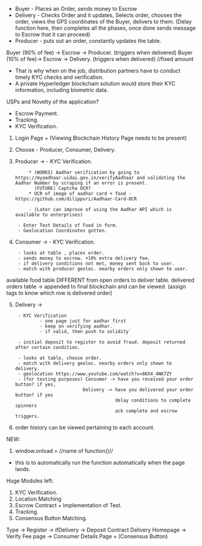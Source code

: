 

* Buyer - Places an Order, sends money to Escrow 
* Delivery - Checks Order and it updates, Selects order, chooses the order, views the GPS coordinates of the Buyer, delivers to them.
(Delay function here, then completes all the phases, once done sends message to Escrow that it can proceed)
* Producer - puts out an order, constantly updates the table. 

Buyer (90% of fee) -> Escrow -> Producer. (triggers when delivered)
Buyer (10% of fee)-> Escrow -> Delivery. (triggers when delivered) //fixed amount

* That is why when on the job, distribution partners have to conduct timely KYC checks and verification.
* A private Hyperledger blockchain solution would store their KYC information, including biometric data.

USPs and Novelty of the application?
* Escrow Payment.
* Tracking.
* KYC Verification.

1. Login Page + (Viewing Blockchain History Page needs to be present)

2. Choose - Producer, Consumer, Delivery.
3. Producer ->
        - KYC Verification.

            * (WORKS) Aadhar verification by going to https://myaadhaar.uidai.gov.in/verifyAadhaar and validating the Aadhar Number by scraping if an error is present.
              (FUTURE) Captcha OCR?  
            * OCR of image of aadhar card + food - https://github.com/dilippuri/Aadhaar-Card-OCR

            - (Later can improve of using the Aadhar API which is available to enterprises) 
        
        - Enter Text Details of Food in form.
        - Geolocation Coordinates gotten. 

4. Consumer ->
        - KYC Verification.

        - looks at table , places order.
        - sends money to escrow. +10% extra delivery fee. 
        - if delivery conditions not met, money sent back to user.
        - match with producer geoloc. nearby orders only shown to user.

available food table DIFFERENT from open orders to deliver table.
delivered orders table -> appended to final blockchain and can be viewed. (assign tags to know which row is delivered order)

5. Delivery ->

        - KYC Verification
                - one page just for aadhar first
                - keep on verifying aadhar.
                - if valid, then push to solidity`

        - initial deposit to register to avoid fraud. deposit returned after certain condition.

        - looks at table, choose order.
        - match with delivery geoloc. nearby orders only shown to delivery.
        - geolocation https://www.youtube.com/watch?v=8KX4_4NK7ZY
        - (for testing purposes) Consumer -> have you received your order button? if yes, 
                                Delivery -> have you delivered your order button? if yes
                                            delay conditions to complete spinners
                                            ack complete and escrow triggers.

        
6. order history can be viewed pertaining to each account.







NEW:

1. window.onload = //name of function()//
- this is to automatically run the function automatically when the page laods.



Huge Modules left:
1. KYC Verification.
2. Location Matching
3. Escrow Contract + Implementation of Test.
4. Tracking.
5. Consensus Button Matching.




Type -> Register -> ifDelivery -> Deposit Contract
Delivery Homepage -> Verify Fee page -> Consumer Details Page + (Consensus Button)